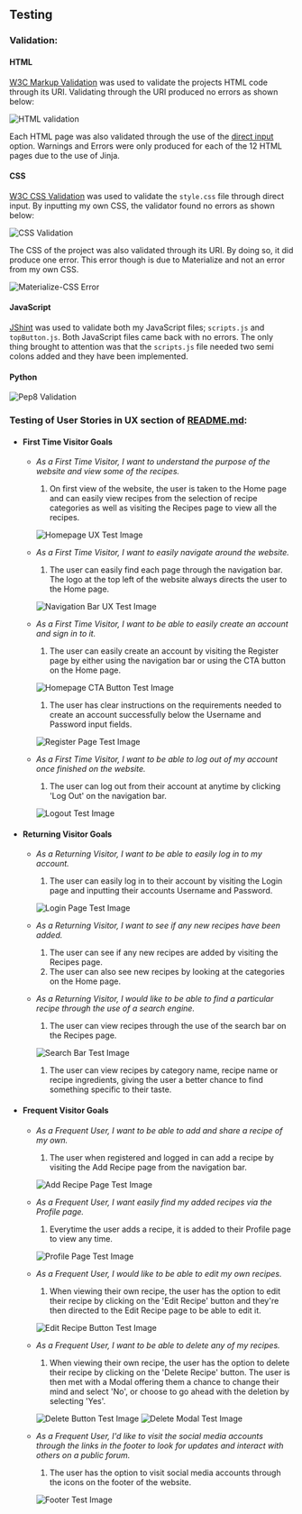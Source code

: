 ## Testing

### Validation:

#### HTML

[W3C Markup Validation](https://validator.w3.org/#validate_by_uri) was used to validate the projects HTML code through its URI.
Validating through the URI produced no errors as shown below:

![HTML validation](static/docs/testing/validation/html-validation.png)

Each HTML page was also validated through the use of the [direct input](https://validator.w3.org/#validate_by_input) option. 
Warnings and Errors were only produced for each of the 12 HTML pages due to the use of Jinja.

#### CSS

[W3C CSS Validation](https://jigsaw.w3.org/css-validator/#validate_by_input) was used to validate the `style.css` file through direct input.
By inputting my own CSS, the validator found no errors as shown below:

![CSS Validation](static/docs/testing/validation/css-validation.png)

The CSS of the project was also validated through its URI. By doing so, it did produce one error. This error though is due to Materialize and not an error from my own CSS.

![Materialize-CSS Error](static/docs/testing/validation/materialize-css-error.png)

#### JavaScript

[JShint](https://jshint.com/) was used to validate both my JavaScript files; `scripts.js` and `topButton.js`. Both JavaScript files came back with no errors.
The only thing brought to attention was that the `scripts.js` file needed two semi colons added and they have been implemented.

#### Python

![Pep8 Validation](static/docs/testing/validation/pep8-results.png)

### Testing of User Stories in UX section of [README.md](https://github.com/PaulFrankling/recip_me#readme):

  * #### First Time Visitor Goals

    * *As a First Time Visitor, I want to understand the purpose of the website and view some of the recipes.*

      1. On first view of the website, the user is taken to the Home page and can easily view recipes from the selection of recipe categories as well as visiting the Recipes page to view all the recipes.

      ![Homepage UX Test Image](static/docs/testing/ux-testing/homepage-ux-test.png)

    * *As a First Time Visitor, I want to easily navigate around the website.*

      1. The user can easily find each page through the navigation bar. The logo at the top left of the website always directs the user to the Home page.

      ![Navigation Bar UX Test Image](static/docs/testing/ux-testing/navbar-ux-test.png)

    * *As a First Time Visitor, I want to be able to easily create an account and sign in to it.*

      1. The user can easily create an account by visiting the Register page by either using the navigation bar or using the CTA button on the Home page.

      ![Homepage CTA Button Test Image](static/docs/testing/ux-testing/homepage-cta.png)

      1. The user has clear instructions on the requirements needed to create an account successfully below the Username and Password input fields.

      ![Register Page Test Image](static/docs/testing/ux-testing/register-ux-test.png)

    * *As a First Time Visitor, I want to be able to log out of my account once finished on the website.*

      1. The user can log out from their account at anytime by clicking 'Log Out' on the navigation bar.

      ![Logout Test Image](static/docs/testing/ux-testing/logout-ux-test.png)

  * #### Returning Visitor Goals

    * *As a Returning Visitor, I want to be able to easily log in to my account.*

      1. The user can easily log in to their account by visiting the Login page and inputting their accounts Username and Password.

      ![Login Page Test Image](static/docs/testing/ux-testing/login-ux-test.png)

    * *As a Returning Visitor, I want to see if any new recipes have been added.*

      1. The user can see if any new recipes are added by visiting the Recipes page.
      1. The user can also see new recipes by looking at the categories on the Home page.

    * *As a Returning Visitor, I would like to be able to find a particular recipe through the use of a search engine.*

      1. The user can view recipes through the use of the search bar on the Recipes page.

      ![Search Bar Test Image](static/docs/testing/ux-testing/search-bar-ux-test.png)

      1. The user can view recipes by category name, recipe name or recipe ingredients, giving the user a better chance to find something specific to their taste.

  * #### Frequent Visitor Goals

    * *As a Frequent User, I want to be able to add and share a recipe of my own.*

      1. The user when registered and logged in can add a recipe by visiting the Add Recipe page from the navigation bar.

      ![Add Recipe Page Test Image](static/docs/testing/ux-testing/add-recipe-ux-test.png)

    * *As a Frequent User, I want easily find my added recipes via the Profile page.*

      1. Everytime the user adds a recipe, it is added to their Profile page to view any time.

      ![Profile Page Test Image](static/docs/testing/ux-testing/profile-ux-test.png)

    * *As a Frequent User, I would like to be able to edit my own recipes.*

       1. When viewing their own recipe, the user has the option to edit their recipe by clicking on the 'Edit Recipe' button and they're then directed to the Edit Recipe page to be able to edit it.

       ![Edit Recipe Button Test Image](static/docs/testing/ux-testing/edit-recipe-ux-test.png)

    * *As a Frequent User, I want to be able to delete any of my recipes.*

       1. When viewing their own recipe, the user has the option to delete their recipe by clicking on the 'Delete Recipe' button. The user is then met with a Modal offering them a chance to change their mind and select 'No', or choose to go ahead with the deletion by selecting 'Yes'.

       ![Delete Button Test Image](static/docs/testing/ux-testing/delete-button-ux-test.png) ![Delete Modal Test Image](static/docs/testing/ux-testing/modal-ux-test.png)

    * *As a Frequent User, I'd like to visit the social media accounts through the links in the 
    footer to look for updates and interact with others on a public forum.*

       1. The user has the option to visit social media accounts through the icons on the footer of the website.

       ![Footer Test Image](static/docs/testing/ux-testing/footer-ux-test.png)
